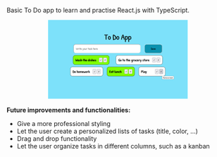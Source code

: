Basic To Do app to learn and practise React.js with TypeScript.

<p align="center"><img src="/ToDoAppv1.png"/></p>

<b>Future improvements and functionalities:</b>
<ul>
  <li>Give a more professional styling</i>
  <li>Let the user create a personalized lists of tasks (title, color, ...)</li>
  <li>Drag and drop functionality</li>
  <li>Let the user organize tasks in different columns, such as a kanban</li>
</ul>
